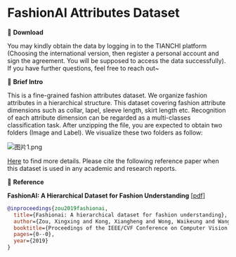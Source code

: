 # FashionAI Attributes Dataset


🖤 **Download**

You may kindly obtain the data by logging in to the TIANCHI platform (Choosing the international version, then register a personal account and sign the agreement. You will be supposed to access the data successfully). If you have further questions, feel free to reach out~

🖤 **Brief Intro**

This is a fine-grained fashion attributes dataset. We organize fashion attributes in a hierarchical structure. This dataset covering fashion attribute dimensions such as collar, lapel, sleeve length, skirt length etc. Recognition of each attribute dimension can be regarded as a multi-classes classification task. After unzipping the file, you are expected to obtain two folders (Image and Label). We visualize these two folders as follow:


![图片1.png](https://i.loli.net/2021/06/25/B7zQFrTUa2HOp4L.png)

[Here](https://tianchi.aliyun.com/competition/entrance/231649/information?lang=en-us) to find more details. Please cite the following reference paper when this dataset is used in any academic and research reports.

🖤 **Reference**

**FashionAI: A Hierarchical Dataset for Fashion Understanding** [[pdf]](http://openaccess.thecvf.com/content_CVPRW_2019/papers/FFSS-USAD/Zou_FashionAI_A_Hierarchical_Dataset_for_Fashion_Understanding_CVPRW_2019_paper.pdf)

```bib
@inproceedings{zou2019fashionai,
  title={Fashionai: A hierarchical dataset for fashion understanding},
  author={Zou, Xingxing and Kong, Xiangheng and Wong, Waikeung and Wang, Congde and Liu, Yuguang and Cao, Yang},
  booktitle={Proceedings of the IEEE/CVF Conference on Computer Vision and Pattern Recognition Workshops},
  pages={0--0},
  year={2019}
}
```

